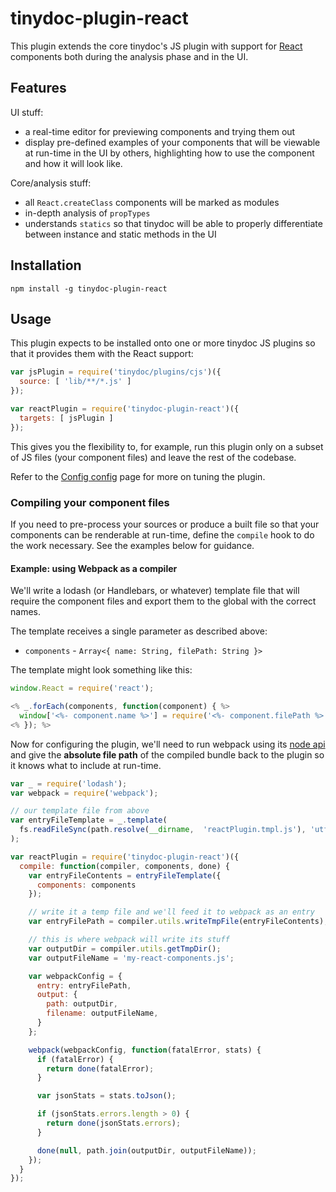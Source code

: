# tinydoc-plugin-react

This plugin extends the core tinydoc's JS plugin with support for [React](http://facebook.github.io/react) components both during the analysis phase and in the UI.

## Features

UI stuff:

- a real-time editor for previewing components and trying them out
- display pre-defined examples of your components that will be viewable at run-time in the UI by others, highlighting how to use the component and how it will look like.

Core/analysis stuff:

- all `React.createClass` components will be marked as modules
- in-depth analysis of `propTypes`
- understands `statics` so that tinydoc will be able to properly differentiate between instance and static methods in the UI

## Installation

```
npm install -g tinydoc-plugin-react
```

## Usage

This plugin expects to be installed onto one or more tinydoc JS plugins so that it provides them with the React support:

```javascript
var jsPlugin = require('tinydoc/plugins/cjs')({
  source: [ 'lib/**/*.js' ]
});

var reactPlugin = require('tinydoc-plugin-react')({
  targets: [ jsPlugin ]
});
```

This gives you the flexibility to, for example, run this plugin only on a subset of JS files (your component files) and leave the rest of the codebase.

Refer to the [Config config]() page for more on tuning the plugin.

### Compiling your component files

If you need to pre-process your sources or produce a built file so that your components can be renderable at run-time, define the `compile` hook to do the work necessary. See the examples below for guidance.

#### Example: using Webpack as a compiler

We'll write a lodash (or Handlebars, or whatever) template file that will require the component files and export them to the global with the correct names.

The template receives a single parameter as described above:

- `components` - `Array<{ name: String, filePath: String }>`

The template might look something like this:

```javascript
window.React = require('react');

<% _.forEach(components, function(component) { %>
  window['<%- component.name %>'] = require('<%- component.filePath %>');
<% }); %>
```

Now for configuring the plugin, we'll need to run webpack using its [node api](http://webpack.github.io/docs/node.js-api.html) and give the **absolute file path** of the compiled bundle back to the plugin so it knows what to include at run-time.

```javascript
var _ = require('lodash');
var webpack = require('webpack');

// our template file from above
var entryFileTemplate = _.template(
  fs.readFileSync(path.resolve(__dirname,  'reactPlugin.tmpl.js'), 'utf-8')
);

var reactPlugin = require('tinydoc-plugin-react')({
  compile: function(compiler, components, done) {
    var entryFileContents = entryFileTemplate({
      components: components
    });

    // write it a temp file and we'll feed it to webpack as an entry
    var entryFilePath = compiler.utils.writeTmpFile(entryFileContents);

    // this is where webpack will write its stuff
    var outputDir = compiler.utils.getTmpDir();
    var outputFileName = 'my-react-components.js';

    var webpackConfig = {
      entry: entryFilePath,
      output: {
        path: outputDir,
        filename: outputFileName,
      }
    };

    webpack(webpackConfig, function(fatalError, stats) {
      if (fatalError) {
        return done(fatalError);
      }

      var jsonStats = stats.toJson();

      if (jsonStats.errors.length > 0) {
        return done(jsonStats.errors);
      }

      done(null, path.join(outputDir, outputFileName));
    });
  }
});
```